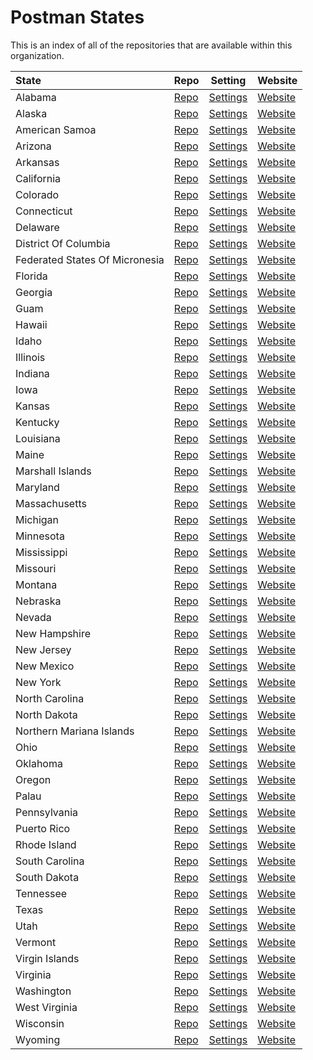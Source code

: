 # Postman States
This is an index of all of the repositories that are available within this organization.

| State | Repo | Setting | Website | 
|:--|---|---|---|
| Alabama  | [Repo](https://github.com/postman-cities/alabama) | [Settings](https://github.com/postman-cities/alabama/settings) | [Website](https://postman-cities.github.io/alabama/)  | 			
| Alaska  | [Repo](https://github.com/postman-cities/alaska) | [Settings](https://github.com/postman-cities/alaska/settings) | [Website](https://postman-cities.github.io/alaska/)  | 			
| American Samoa  | [Repo](https://github.com/postman-cities/american-samoa) | [Settings](https://github.com/postman-cities/american-samoa/settings) | [Website](https://postman-cities.github.io/american-samoa/)  | 			
| Arizona  | [Repo](https://github.com/postman-cities/arizona) | [Settings](https://github.com/postman-cities/arizona/settings) | [Website](https://postman-cities.github.io/arizona/)  | 			
| Arkansas  | [Repo](https://github.com/postman-cities/arkansas) | [Settings](https://github.com/postman-cities/arkansas/settings) | [Website](https://postman-cities.github.io/arkansas/)  | 			
| California  | [Repo](https://github.com/postman-cities/california) | [Settings](https://github.com/postman-cities/california/settings) | [Website](https://postman-cities.github.io/california/)  | 			
| Colorado  | [Repo](https://github.com/postman-cities/colorado) | [Settings](https://github.com/postman-cities/colorado/settings) | [Website](https://postman-cities.github.io/colorado/)  | 			
| Connecticut  | [Repo](https://github.com/postman-cities/connecticut) | [Settings](https://github.com/postman-cities/connecticut/settings) | [Website](https://postman-cities.github.io/connecticut/)  | 			
| Delaware  | [Repo](https://github.com/postman-cities/delaware) | [Settings](https://github.com/postman-cities/delaware/settings) | [Website](https://postman-cities.github.io/delaware/)  | 			
| District Of Columbia  | [Repo](https://github.com/postman-cities/district-of-columbia) | [Settings](https://github.com/postman-cities/district-of-columbia/settings) | [Website](https://postman-cities.github.io/district-of-columbia/)  | 			
| Federated States Of Micronesia  | [Repo](https://github.com/postman-cities/federated-states-of-micronesia) | [Settings](https://github.com/postman-cities/federated-states-of-micronesia/settings) | [Website](https://postman-cities.github.io/federated-states-of-micronesia/)  | 			
| Florida  | [Repo](https://github.com/postman-cities/florida) | [Settings](https://github.com/postman-cities/florida/settings) | [Website](https://postman-cities.github.io/florida/)  | 			
| Georgia  | [Repo](https://github.com/postman-cities/georgia) | [Settings](https://github.com/postman-cities/georgia/settings) | [Website](https://postman-cities.github.io/georgia/)  | 			
| Guam  | [Repo](https://github.com/postman-cities/guam) | [Settings](https://github.com/postman-cities/guam/settings) | [Website](https://postman-cities.github.io/guam/)  | 			
| Hawaii  | [Repo](https://github.com/postman-cities/hawaii) | [Settings](https://github.com/postman-cities/hawaii/settings) | [Website](https://postman-cities.github.io/hawaii/)  | 			
| Idaho  | [Repo](https://github.com/postman-cities/idaho) | [Settings](https://github.com/postman-cities/idaho/settings) | [Website](https://postman-cities.github.io/idaho/)  | 			
| Illinois  | [Repo](https://github.com/postman-cities/illinois) | [Settings](https://github.com/postman-cities/illinois/settings) | [Website](https://postman-cities.github.io/illinois/)  | 			
| Indiana  | [Repo](https://github.com/postman-cities/indiana) | [Settings](https://github.com/postman-cities/indiana/settings) | [Website](https://postman-cities.github.io/indiana/)  | 			
| Iowa  | [Repo](https://github.com/postman-cities/iowa) | [Settings](https://github.com/postman-cities/iowa/settings) | [Website](https://postman-cities.github.io/iowa/)  | 			
| Kansas  | [Repo](https://github.com/postman-cities/kansas) | [Settings](https://github.com/postman-cities/kansas/settings) | [Website](https://postman-cities.github.io/kansas/)  | 			
| Kentucky  | [Repo](https://github.com/postman-cities/kentucky) | [Settings](https://github.com/postman-cities/kentucky/settings) | [Website](https://postman-cities.github.io/kentucky/)  | 			
| Louisiana  | [Repo](https://github.com/postman-cities/louisiana) | [Settings](https://github.com/postman-cities/louisiana/settings) | [Website](https://postman-cities.github.io/louisiana/)  | 			
| Maine  | [Repo](https://github.com/postman-cities/maine) | [Settings](https://github.com/postman-cities/maine/settings) | [Website](https://postman-cities.github.io/maine/)  | 			
| Marshall Islands  | [Repo](https://github.com/postman-cities/marshall-islands) | [Settings](https://github.com/postman-cities/marshall-islands/settings) | [Website](https://postman-cities.github.io/marshall-islands/)  | 			
| Maryland  | [Repo](https://github.com/postman-cities/maryland) | [Settings](https://github.com/postman-cities/maryland/settings) | [Website](https://postman-cities.github.io/maryland/)  | 			
| Massachusetts  | [Repo](https://github.com/postman-cities/massachusetts) | [Settings](https://github.com/postman-cities/massachusetts/settings) | [Website](https://postman-cities.github.io/massachusetts/)  | 			
| Michigan  | [Repo](https://github.com/postman-cities/michigan) | [Settings](https://github.com/postman-cities/michigan/settings) | [Website](https://postman-cities.github.io/michigan/)  | 			
| Minnesota  | [Repo](https://github.com/postman-cities/minnesota) | [Settings](https://github.com/postman-cities/minnesota/settings) | [Website](https://postman-cities.github.io/minnesota/)  | 			
| Mississippi  | [Repo](https://github.com/postman-cities/mississippi) | [Settings](https://github.com/postman-cities/mississippi/settings) | [Website](https://postman-cities.github.io/mississippi/)  | 			
| Missouri  | [Repo](https://github.com/postman-cities/missouri) | [Settings](https://github.com/postman-cities/missouri/settings) | [Website](https://postman-cities.github.io/missouri/)  | 			
| Montana  | [Repo](https://github.com/postman-cities/montana) | [Settings](https://github.com/postman-cities/montana/settings) | [Website](https://postman-cities.github.io/montana/)  | 			
| Nebraska  | [Repo](https://github.com/postman-cities/nebraska) | [Settings](https://github.com/postman-cities/nebraska/settings) | [Website](https://postman-cities.github.io/nebraska/)  | 			
| Nevada  | [Repo](https://github.com/postman-cities/nevada) | [Settings](https://github.com/postman-cities/nevada/settings) | [Website](https://postman-cities.github.io/nevada/)  | 			
| New Hampshire  | [Repo](https://github.com/postman-cities/new-hampshire) | [Settings](https://github.com/postman-cities/new-hampshire/settings) | [Website](https://postman-cities.github.io/new-hampshire/)  | 			
| New Jersey  | [Repo](https://github.com/postman-cities/new-jersey) | [Settings](https://github.com/postman-cities/new-jersey/settings) | [Website](https://postman-cities.github.io/new-jersey/)  | 			
| New Mexico  | [Repo](https://github.com/postman-cities/new-mexico) | [Settings](https://github.com/postman-cities/new-mexico/settings) | [Website](https://postman-cities.github.io/new-mexico/)  | 			
| New York  | [Repo](https://github.com/postman-cities/new-york) | [Settings](https://github.com/postman-cities/new-york/settings) | [Website](https://postman-cities.github.io/new-york/)  | 			
| North Carolina  | [Repo](https://github.com/postman-cities/north-carolina) | [Settings](https://github.com/postman-cities/north-carolina/settings) | [Website](https://postman-cities.github.io/north-carolina/)  | 			
| North Dakota  | [Repo](https://github.com/postman-cities/north-dakota) | [Settings](https://github.com/postman-cities/north-dakota/settings) | [Website](https://postman-cities.github.io/north-dakota/)  | 			
| Northern Mariana Islands  | [Repo](https://github.com/postman-cities/northern-mariana-islands) | [Settings](https://github.com/postman-cities/northern-mariana-islands/settings) | [Website](https://postman-cities.github.io/northern-mariana-islands/)  | 			
| Ohio  | [Repo](https://github.com/postman-cities/ohio) | [Settings](https://github.com/postman-cities/ohio/settings) | [Website](https://postman-cities.github.io/ohio/)  | 			
| Oklahoma  | [Repo](https://github.com/postman-cities/oklahoma) | [Settings](https://github.com/postman-cities/oklahoma/settings) | [Website](https://postman-cities.github.io/oklahoma/)  | 			
| Oregon  | [Repo](https://github.com/postman-cities/oregon) | [Settings](https://github.com/postman-cities/oregon/settings) | [Website](https://postman-cities.github.io/oregon/)  | 			
| Palau  | [Repo](https://github.com/postman-cities/palau) | [Settings](https://github.com/postman-cities/palau/settings) | [Website](https://postman-cities.github.io/palau/)  | 			
| Pennsylvania  | [Repo](https://github.com/postman-cities/pennsylvania) | [Settings](https://github.com/postman-cities/pennsylvania/settings) | [Website](https://postman-cities.github.io/pennsylvania/)  | 			
| Puerto Rico  | [Repo](https://github.com/postman-cities/puerto-rico) | [Settings](https://github.com/postman-cities/puerto-rico/settings) | [Website](https://postman-cities.github.io/puerto-rico/)  | 			
| Rhode Island  | [Repo](https://github.com/postman-cities/rhode-island) | [Settings](https://github.com/postman-cities/rhode-island/settings) | [Website](https://postman-cities.github.io/rhode-island/)  | 			
| South Carolina  | [Repo](https://github.com/postman-cities/south-carolina) | [Settings](https://github.com/postman-cities/south-carolina/settings) | [Website](https://postman-cities.github.io/south-carolina/)  | 			
| South Dakota  | [Repo](https://github.com/postman-cities/south-dakota) | [Settings](https://github.com/postman-cities/south-dakota/settings) | [Website](https://postman-cities.github.io/south-dakota/)  | 			
| Tennessee  | [Repo](https://github.com/postman-cities/tennessee) | [Settings](https://github.com/postman-cities/tennessee/settings) | [Website](https://postman-cities.github.io/tennessee/)  | 			
| Texas  | [Repo](https://github.com/postman-cities/texas) | [Settings](https://github.com/postman-cities/texas/settings) | [Website](https://postman-cities.github.io/texas/)  | 			
| Utah  | [Repo](https://github.com/postman-cities/utah) | [Settings](https://github.com/postman-cities/utah/settings) | [Website](https://postman-cities.github.io/utah/)  | 			
| Vermont  | [Repo](https://github.com/postman-cities/vermont) | [Settings](https://github.com/postman-cities/vermont/settings) | [Website](https://postman-cities.github.io/vermont/)  | 			
| Virgin Islands  | [Repo](https://github.com/postman-cities/virgin-islands) | [Settings](https://github.com/postman-cities/virgin-islands/settings) | [Website](https://postman-cities.github.io/virgin-islands/)  | 			
| Virginia  | [Repo](https://github.com/postman-cities/virginia) | [Settings](https://github.com/postman-cities/virginia/settings) | [Website](https://postman-cities.github.io/virginia/)  | 			
| Washington  | [Repo](https://github.com/postman-cities/washington) | [Settings](https://github.com/postman-cities/washington/settings) | [Website](https://postman-cities.github.io/washington/)  | 			
| West Virginia  | [Repo](https://github.com/postman-cities/west-virginia) | [Settings](https://github.com/postman-cities/west-virginia/settings) | [Website](https://postman-cities.github.io/west-virginia/)  | 			
| Wisconsin  | [Repo](https://github.com/postman-cities/wisconsin) | [Settings](https://github.com/postman-cities/wisconsin/settings) | [Website](https://postman-cities.github.io/wisconsin/)  | 			
| Wyoming  | [Repo](https://github.com/postman-cities/wyoming) | [Settings](https://github.com/postman-cities/wyoming/settings) | [Website](https://postman-cities.github.io/wyoming/)  | 			


